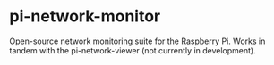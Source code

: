 # pi-network-monitor

Open-source network monitoring suite for the Raspberry Pi. Works in tandem with the pi-network-viewer (not currently in development).